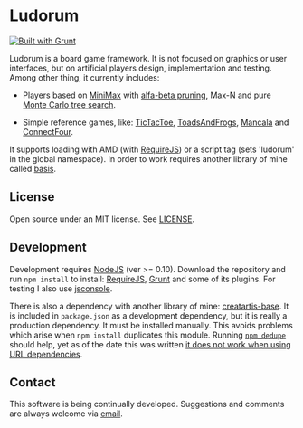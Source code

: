 ﻿Ludorum
=======

[![Built with Grunt](https://cdn.gruntjs.com/builtwith.png)](http://gruntjs.com/)

Ludorum is a board game framework. It is not focused on graphics or user interfaces, but on artificial players design, implementation and testing. Among other thing, it currently includes:

* Players based on [MiniMax](http://en.wikipedia.org/wiki/Minimax#Minimax_algorithm_with_alternate_moves) with [alfa-beta pruning](http://en.wikipedia.org/wiki/Alpha-beta_pruning), Max-N and pure [Monte Carlo tree search](http://en.wikipedia.org/wiki/Monte-Carlo_tree_search).

* Simple reference games, like: [TicTacToe](http://en.wikipedia.org/wiki/Tic-tac-toe), [ToadsAndFrogs](http://en.wikipedia.org/wiki/Toads_and_Frogs_%28game%29), [Mancala](http://en.wikipedia.org/wiki/Kalah) and [ConnectFour](http://en.wikipedia.org/wiki/Connect_four).

It supports loading with AMD (with [RequireJS](http://requirejs.org/)) or a script tag (sets 'ludorum' in the global namespace). In order to work requires another library of mine called [basis](https://github.com/LeonardoVal/basis.js). 

## License

Open source under an MIT license. See [LICENSE](LICENSE.md).

## Development

Development requires [NodeJS](http://nodejs.org/) (ver >= 0.10). Download the repository and run `npm install` to install: [RequireJS](http://requirejs.org/), [Grunt](http://gruntjs.com/) and some of its plugins. For testing I also use [jsconsole](http://jsconsole.com/).

There is also a dependency with another library of mine: [creatartis-base](http://github.com/LeonardoVal/creatartis-base). It is included in `package.json` as a development dependency, but it is really a production dependency. It must be installed manually. This avoids problems which arise when `npm install` duplicates this module. Running [`npm dedupe`](https://www.npmjs.org/doc/cli/npm-dedupe.html) should help, yet as of the date this was written [it does not work when using URL dependencies](https://github.com/npm/npm/issues/3081#issuecomment-12486316). 

## Contact

This software is being continually developed. Suggestions and comments are always welcome via [email](mailto:leonardo.val@creatartis.com).